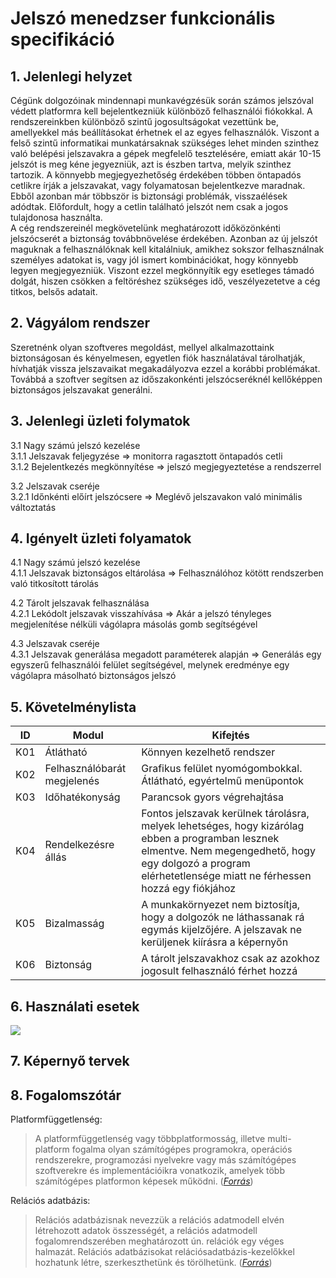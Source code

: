 # Jelszó menedzser funkcionális specifikáció

## 1. Jelenlegi helyzet
Cégünk dolgozóinak mindennapi munkavégzésük során számos jelszóval védett platformra kell bejelentkezniük különböző felhasználói fiókokkal. A rendszereinkben különböző szintű jogosultságokat vezettünk be, amellyekkel más beállításokat érhetnek el az egyes felhasználók. Viszont a felső szintű informatikai munkatársaknak szükséges lehet minden szinthez való belépési jelszavakra a gépek megfelelő tesztelésére, emiatt akár 10-15 jelszót is meg kéne jegyezniük, azt is észben tartva, melyik szinthez tartozik. A könnyebb megjegyezhetőség érdekében többen öntapadós cetlikre írják a jelszavakat, vagy folyamatosan bejelentkezve maradnak. Ebből azonban már többször is biztonsági problémák, visszaélések adódtak. Előfordult, hogy a cetlin található jelszót nem csak a jogos tulajdonosa használta.  
A cég rendszereinél megkövetelünk meghatározott időközönkénti jelszócserét a biztonság továbbnövelése érdekében. Azonban az új jelszót maguknak a felhasználóknak kell kitalálniuk, amikhez sokszor felhasználnak személyes adatokat is, vagy jól ismert kombinációkat, hogy könnyebb legyen megjegyezniük. Viszont ezzel megkönnyítik egy esetleges támadó dolgát, hiszen csökken a feltöréshez szükséges idő, veszélyezetetve a cég titkos, belsős adatait.


## 2. Vágyálom rendszer
Szeretnénk olyan szoftveres megoldást, mellyel alkalmazottaink biztonságosan és kényelmesen, egyetlen fiók használatával tárolhatják, hívhatják vissza jelszavaikat megakadályozva ezzel a korábbi problémákat. Továbbá a szoftver segítsen az időszakonkénti jelszócseréknél kellőképpen biztonságos jelszavakat generálni.


## 3. Jelenlegi üzleti folymatok
3.1 Nagy számú jelszó kezelése  
3.1.1 Jelszavak feljegyzése => monitorra ragasztott öntapadós cetli  
3.1.2 Bejelentkezés megkönnyítése => jelszó megjegyeztetése a rendszerrel  
  
3.2 Jelszavak cseréje  
3.2.1 Időnkénti előírt jelszócsere => Meglévő jelszavakon való minimális változtatás


## 4. Igényelt üzleti folyamatok
4.1 Nagy számú jelszó kezelése  
4.1.1 Jelszavak biztonságos eltárolása => Felhasználóhoz kötött rendszerben való titkosított tárolás  
  
4.2 Tárolt jelszavak felhasználása  
4.2.1 Lekódolt jelszavak visszahívása => Akár a jelszó tényleges megjelenítése nélküli vágólapra másolás gomb segítségével

4.3 Jelszavak cseréje  
4.3.1 Jelszavak generálása megadott paraméterek alapján => Generálás egy egyszerű felhasználói felület segítségével, melynek eredménye egy vágólapra másolható biztonságos jelszó


## 5. Követelménylista
|ID|Modul|Kifejtés|
|--|-----|--------|
|K01|Átlátható|Könnyen kezelhető rendszer
|K02|Felhasználóbarát megjelenés|Grafikus felület nyomógombokkal. Átlátható, egyértelmű menüpontok
|K03|Időhatékonyság|Parancsok gyors végrehajtása
|K04|Rendelkezésre állás|Fontos jelszavak kerülnek tárolásra, melyek lehetséges, hogy kizárólag ebben a programban lesznek elmentve. Nem megengedhető, hogy egy dolgozó a program elérhetetlensége miatt ne férhessen hozzá egy fiókjához
|K05|Bizalmasság|A munkakörnyezet nem biztosítja, hogy a dolgozók ne láthassanak rá egymás kijelzőjére. A jelszavak ne kerüljenek kiírásra a képernyőn
|K06|Biztonság|A tárolt jelszavakhoz csak az azokhoz jogosult felhasználó férhet hozzá


## 6. Használati esetek
![](https://raw.githubusercontent.com/nehai-kettes-tankor/second-project/master/Documents/use-case.png)


## 7. Képernyő tervek



## 8. Fogalomszótár
Platformfüggetlenség:
>A platformfüggetlenség vagy többplatformosság, illetve multi-platform fogalma olyan számítógépes programokra, operációs rendszerekre, programozási nyelvekre vagy más számítógépes szoftverekre és implementációikra vonatkozik, amelyek több számítógépes platformon képesek működni. ([*Forrás*](https://www.mimi.hu/informatika/platformfuggetlenseg.html))
  
Relációs adatbázis:
>Relációs adatbázisnak nevezzük a relációs adatmodell elvén létrehozott adatok összességét, a relációs adatmodell fogalomrendszerében meghatározott ún. relációk egy véges halmazát. Relációs adatbázisokat relációsadatbázis-kezelőkkel hozhatunk létre, szerkeszthetünk és törölhetünk. ([*Forrás*](https://hu.wikipedia.org/wiki/Rel%C3%A1ci%C3%B3s_adatb%C3%A1zis))
